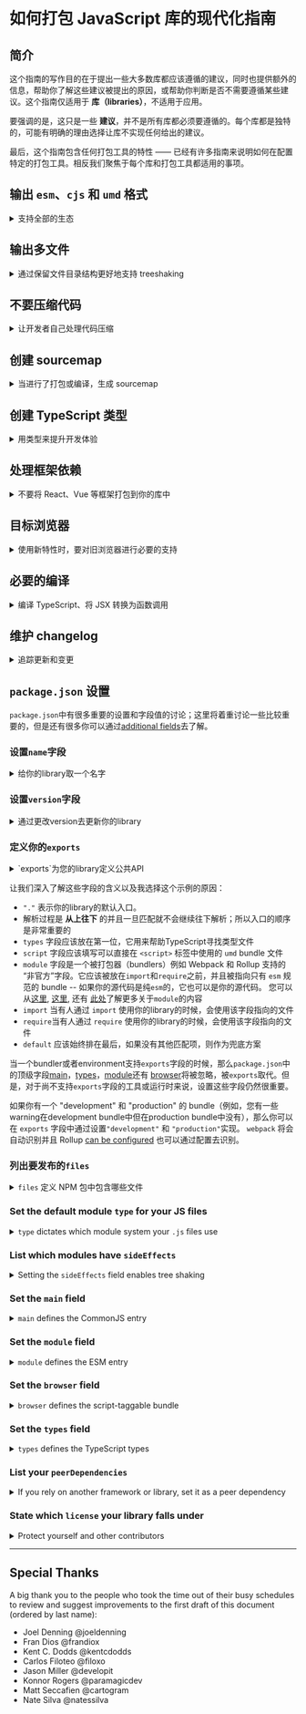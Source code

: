 # 如何打包 JavaScript 库的现代化指南

## 简介

这个指南的写作目的在于提出一些大多数库都应该遵循的建议，同时也提供额外的信息，帮助你了解这些建议被提出的原因，或帮助你判断是否不需要遵循某些建议。这个指南仅适用于 **库（libraries）**，不适用于应用。

要强调的是，这只是一些 **建议**，并不是所有库都必须要遵循的。每个库都是独特的，可能有明确的理由选择让库不实现任何给出的建议。

最后，这个指南包含任何打包工具的特性 —— 已经有许多指南来说明如何在配置特定的打包工具。相反我们聚焦于每个库和打包工具都适用的事项。

## 输出 `esm`、`cjs` 和 `umd` 格式

<details>
<summary>支持全部的生态</summary>

`esm` 是“EcmaScript module”的缩写。

`cjs` 是“CommonJS module”的缩写。

`umd` 是“Universal Module Definition”的缩写，它可以在 `<script>` 标签中执行、被 `CommonJS` 模块加载器加载、被 `AMD` 模块加载器加载。

`esm` 被认为是“未来”，但 `cjs` 仍然在社区和生态系统中占有重要地位。`esm` 对于打包工具来说更容易正确地进行 treeshaking，因此对于库来说，具有这种格式很重要。或许在将来的某一天，你的库只需要输出 `esm`。

你可能已经注意到，`umd` 兼容 CommonJS 模块加载器 —— 是否要同时指定 `cjs` 和 `umd` 完全取决于你。在某些情况下，这没有必要。但有些情况下，最好有一个保持源代码的文件和目录结构的纯 `cjs` 输出，和一个输出到单个文件的 `umd`，这样就可以轻松地将其用于 `<script>` 标签。

Finally, if your library is stateful, be aware that this does open the possibility of your library running into the [dual package hazard](https://nodejs.org/api/packages.html#dual-package-hazard), which can occur in situations where a developer ends up with both a `cjs` and `esm` version of your library in their application. The "dual package hazard" article describes some ways to mitigate this issue, and the `module` condition in [`package.json#exports`](#define-your-exports) can also help prevent this from happening.

</details>

## 输出多文件

<details>
<summary>通过保留文件目录结构更好地支持 treeshaking</summary>

如果你对你的库使用了打包工具或编译工具，对其进行配置保留源文件目录结构。这样可以更容易地标记特定文件具有副作用，这有助于开发者的打包工具进行 threeshaking。更多信息，请参阅这篇文章。

</details>

## 不要压缩代码

<details>
<summary>让开发者自己处理代码压缩</summary>

如果你对你的库使用了打包工具或编译工具，对其进行配置不要进行代码压缩。压缩后的代码难以被开发者的打包工具进行 threeshaking，而且开发者的打包工具将会对你的库进行压缩。更多信息，请参阅这篇文章。

一个例外是，如果你正在创建一个无需打包工具处理，能在直接在浏览器中使用的包（通常，这些包是 `umd` 格式的，但也可以是现代的 `esm` 格式）。在这种情况下，你应该对代码进行压缩，并创建 sourcemap，而且可能期望它是个单文件。

</details>

## 创建 sourcemap

<details>
<summary>当进行了打包或编译，生成 sourcemap</summary>

对源代码进行任何形式的编译，都将导致未来某个抛出的异常位置，无法与源码对应起来。
为了帮助未来的自己，创建 sourcemap，即使编译工作很少。

</details>

## 创建 TypeScript 类型

<details>
<summary>用类型来提升开发体验</summary>

</details>

## 处理框架依赖

<details>
<summary>不要将 React、Vue 等框架打包到你的库中</summary>

当构建的库依赖某个框架（例如 React、Vue 等），或者是作为另一个库的插件，你可能需要将框架配置到“externals”中。这可以使你的库引用这个框架，但不会将其包含在最终的产出中。这会防止产生一些 bug，并减少库的体积。

你应该也需要将框架添加到库的 `package.json` 的 peer dependencies 中，这将帮助开发者发现你依赖某个框架。

</details>

## 目标浏览器

<details>
<summary>使用新特性时，要对旧浏览器进行必要的支持</summary>

这篇 web.dev 上的文章提供了一个很好的案例，并提供了关于指导原则：

* 当使用你的库时，允许开发者支持老版本的浏览器。
* 输出多个产物来支持不同版本的浏览器。

一个例子是，如果你使用 TypeScript，你应该在 `tsconfig.json` 中将 `"target"` 设置为 `ESNext`。

</details>

## 必要的编译

<details>
<summary>编译 TypeScript、将 JSX 转换为函数调用</summary>

如果库的源码是需要进行编译的形式，如 TypeScript、React 或 Vue 组件等，那么你库需要输出的是编译后的代码。

例如：

* 你的 TypeScript 代码应该输出为 JavaScript。
* 你的 React 组件，例如 `<Example />`，应该在输出中使用 `jsx()` 或 `createElement()` 替换 JSX 语法。

</details>

## 维护 changelog

<details>
<summary>追踪更新和变更</summary>

要让开发者能了解到有哪些变更和对他们的影响，至于是通过自动化工具还是通过亲自动手的方式来处理，这无关紧要。理想情况下，库的每次版本变更都应该在 changelog 进行同步更新。

</details>

## `package.json` 设置

`package.json`中有很多重要的设置和字段值的讨论；这里将着重讨论一些比较重要的，但是还有很多你可以通过[additional fields](https://docs.npmjs.com/cli/v8/configuring-npm/package-json)去了解。

### 设置`name`字段

<details>
<summary>给你的library取一个名字</summary>

`name`字段是用来表明你的包在`npm`上的名字，开发者可以通过这个名字去安装并使用你的代码。

怎样给代码库命名是有一些规范限制的，如果你的代码库属于某个组织，你还可以创建一个scope。更多细节可以参考[name docs on npm](https://docs.npmjs.com/cli/v8/configuring-npm/)。

`name`和[version](#设置`version`字段)字段在代码库每次迭代的过程中共同形成一个独一无二的标志。

</details>

### 设置`version`字段

<details>
<summary>通过更改version去更新你的library</summary>

正如[name](#设置`name`字段)部分所说，`name`和`version`共同为您的library在npm上创建一个唯一标识。当您对库中的代码进行更新时，您可以更新`version`字段并发布以允许开发人员获取该新代码。


建议使用[semver](https://semver.org/)版本策略，但要注意的是有些library选择[calver](https://calver.org/)策略或者使用他们自己制定的版本策略。无论您选择使用哪种策略，都应该记录下来，以便开发人员了解您的库的版本控制是如何工作的。

您还应该在[changelog](#维护-changelog)中记录您的更改。

</details>

### 定义你的`exports`

<details>
<summary>`exports`为您的library定义公共API</summary>

`package.json`中的`exports`字段 - 有时被称为"export maps" - 是一个非常有用的补充，尽管它确实增加了一些复杂性。它做的最重要的两件事是：

1. 定义哪些东西可以从你的library中导入，哪些则不可以，以及可导入的内容的名字。如果没有在`exports`中被列出，那么开发者就不可以`import`/`require`它们。换句话说，`exports`的表现像是给你的library用户查看的公共API，帮助定义哪些是外部的哪些是内部的。

2. 允许您根据不同的条件（您可以定义）去选择那个文件是被导入的，例如“文件是被`import`还是被`require`”？开发人员需要的是`development`版本的library还是`production`版本等等。

关于这部分的内容 [NodeJS团队](https://nodejs.org/api/packages.html#package-entry-points) 和 [Webpack团队](https://webpack.js.org/guides/package-exports/) 提供了一些很优秀的文档。在此我们就列出一个涵盖大部分常用场景的例子：

```json
{
  "exports": {
    ".": {
      "types": "index.d.ts",
      "script": "index.umd.js",
      "module": "index.js",
      "import": "index.js",
      "require": "index.cjs",
      "default": "index.js"
    },
    "./package.json": "./package.json"
  }
}
```
</details>


让我们深入了解这些字段的含义以及我选择这个示例的原因：

- `"."` 表示你的library的默认入口。
- 解析过程是 **从上往下** 的并且一旦匹配就不会继续往下解析；所以入口的顺序是非常重要的
- `types` 字段应该放在第一位，它用来帮助TypeScript寻找类型文件
- `script` 字段应该填写可以直接在 `<script>` 标签中使用的 `umd` bundle 文件
- `module` 字段是一个被打包器（bundlers）例如 Webpack 和 Rollup 支持的 “非官方”字段。它应该被放在`import`和`require`之前，并且被指向只有 `esm` 规范的 bundle -- 如果你的源代码是纯`esm`的，它也可以是你的源代码。 您可以从[这里](https://github.com/webpack/webpack/issues/11014#issuecomment-641550630), [这里](https://github.com/webpack/webpack/issues/11014#issuecomment-643256943), 还有 [此处](https://github.com/rollup/plugins/pull/540#issuecomment-692078443)了解更多关于`module`的内容
- `import` 当有人通过 `import` 使用你的library的时候，会使用该字段指向的文件
- `require`当有人通过 `require` 使用你的library的时候，会使用该字段指向的文件
- `default` 应该始终排在最后，如果没有其他匹配项，则作为兜底方案


当一个bundler或者environment支持`exports`字段的时候，那么`package.json`中的顶级字段[main](#set-the-main-field)，[types](#set-the-types-field)，[module](#set-the-module-field)还有 [browser](#set-the-browser-field)将被忽略，被`exports`取代。但是，对于尚不支持`exports`字段的工具或运行时来说，设置这些字段仍然很重要。

如果你有一个 "development" 和 "production" 的 bundle（例如，您有一些warning在development bundle中但在production bundle中没有），那么你可以在 `exports` 字段中通过设置`"development"` 和 `"production"`实现。 `webpack` 将会自动识别并且 Rollup [can be configured](https://github.com/rollup/plugins/tree/master/packages/node-resolve/#exportconditions) 也可以通过配置去识别。

</details>

### 列出要发布的`files`

<details>
<summary><code>files</code> 定义 NPM 包中包含哪些文件</summary>

The [`files`](https://docs.npmjs.com/cli/v8/configuring-npm/package-json#files) field indicates to the `npm` CLI which files and folders to include when you package your library to be put on NPM's package registry.

For example, if you transform your code from TypeScript into JavaScript, you probably don't want to include the TypeScript source code in your NPM package. (Instead, you should include [sourcemaps](#create-sourcemaps))

Files can take an array of strings (and those strings can include glob-like syntax if needed), so generally it will look like:

```json
{
  "files": ["dist"]
}
```

Be aware that the files array doesn't accept a relative specifier; writing `"files": ["./dist"]` will not work as expected.

One great way to verify you have set the files field up correctly is by running [`npm publish --dry-run`](https://docs.npmjs.com/cli/v8/commands/npm-publish#dry-run), which will list off the files that will be included based on this setting.

</details>

### Set the default module `type` for your JS files

<details>
<summary><code>type</code> dictates which module system your <code>.js</code> files use</summary>

With the split the CommonJS and ESM module systems, runtimes and bundlers need a way to determine what type of module system your `.js` files are using. Because CommonJS came first, that is the default - but you can change it by adding `"type": "module"` to your `package.json`, which then means that your `.js` files will be viewed as ESM modules.

Your options are either `"module"` or `"commonjs"`, and it's highly recommended that you set it to one or the other to explicity declare which one you're using.

Note that you can have a mix of module types in the project, through a couple of tricks:

- `.mjs` files will _always_ be ESM modules, even if your `package.json` has `"type": "commonjs"` (or nothing for `type`)
- `.cjs` files will _always_ be CommonJS modules, even if your `package.json` has `"type": "module"`
- You can add additional `package.json` files that are nested inside of folders; runtimes and bundlers look for the _nearest_ `package.json` and will traverse the folder path upwards until they find it. This means you could have two different folders, both using `.js` files, but each with their own `package.json` set to a different `type` to get both a CommonJS- and ESM-based folder.

Refer to the excellent NodeJS documentation [here](https://nodejs.org/docs/latest-v18.x/api/packages.html#determining-module-system) and [here](https://nodejs.org/docs/latest-v18.x/api/packages.html#packagejson-and-file-extensions) for more information.

</details>

### List which modules have `sideEffects`

<details>
<summary>Setting the <code>sideEffects</code> field enables tree shaking </summary>

Much a like creating a [pure function](https://en.wikipedia.org/wiki/Pure_function) can bring benefits, creating a "pure module" enables certain benefits as well; bundlers can do a much better job of tree shaking your library.

The way to communicate to bundlers which of your modules are "pure" or not is by setting the `sideEffects` field in `package.json` - without this field, bundlers have to assume that **all** of your modules are impure.

`sideEffects` can either be set to `false` to indicate that none of your modules have side effects, or an array of strings to list which files have side effects. For example:

```jsonc
{
  // all modules are "pure"
  "sideEffects": false
}
```

or

```jsonc
{
  // all modules are "pure" except "module.js"
  "sideEffects": ["module.js"]
}
```

So, what make a module "inpure?" Some examples are modifying a global variable, sending an API request, or importing CSS, without the developer doing anything to invoke that action. For example:

```js
// a module with side effects

export const myVar = "hello";

window.example = "testing";
```

By importing `myVar`, your module sets `window.example` automatically! For example:

```js
import { myVar } from "library";

console.log(window.example);
// logs "testing"
```

In some cases, like polyfills, that behavior is intentional. However, if we wanted to make this module "pure", we could move the assignment to `window.example` into a function. For example:

```js
// a "pure module"

export const myVar = "hello";

export function setExample() {
  window.example = "testing";
}
```

This is now a "pure module." Also note the difference in how things look on the developer's side of things:

```js
import { myVar, setExample } from "library";

console.log(window.example);
// logs "undefined"

setExample();

console.log(window.example);
// logs "testing"
```

Refer to [this article](https://webpack.js.org/guides/tree-shaking/#mark-the-file-as-side-effect-free) for more details.

</details>

### Set the `main` field

<details>
<summary><code>main</code> defines the CommonJS entry </summary>

`main` is a fallback for bundlers or runtimes that don't yet understand [`package.json#exports`](#define-your-exports); if a bundler/environment does understand package exports, then `main` is not used.

`main` should point to a CommonJS-compatible bundle; it should probably match the same file as your package export's `require` field.

</details>

### Set the `module` field

<details>
<summary><code>module</code> defines the ESM entry</summary>

`module` is a fallback for bundlers or runtimes that don't yet understand [`package.json#exports`](#define-your-exports); if a bundler/environment does understand package exports, then `module` is not used.

`module` should point to a ESM-compatible bundle; it should probably match the same file as your package export's `module` and/or `import` field.

</details>

### Set the `browser` field

<details>
<summary><code>browser</code> defines the script-taggable bundle </summary>

`browser` is a fallback for bundlers or runtimes that don't yet understand [`package.json#exports`](#define-your-exports); if a bundler/environment does understand package exports, then `browser` is not used.

`browser` should point to the `umd` bundle; it should probably match the same file as your package export's `script` field.

</details>

### Set the `types` field

<details>
<summary><code>types</code> defines the TypeScript types </summary>

`types` is a fallback for bundlers or runtimes that don't yet understand [`package.json#exports`](#define-your-exports); if a bundler/environment does understand package exports, then `types` is not used.

`types` should point to your TypeScript entry file, such as `index.d.ts`; it should probably match the same file as your package export's `types` field.

</details>

### List your `peerDependencies`

<details>
<summary>If you rely on another framework or library, set it as a peer dependency</summary>

You should [externalize any frameworks](#externalize-frameworks) you rely on. However, in doing so, your library will only work if the developer installs the framework you need on their own. One way to help them know that they need to install the framework is by setting `peerDependencies` - for example, if you were building a React library, it would potentially look like this:

```json
{
  "peerDependencies": {
    "react": "^18.2.0",
    "react-dom": "^18.2.0"
  }
}
```

Refer to [this article](https://nodejs.org/en/blog/npm/peer-dependencies/) for more details.

You should also document your reliance on these dependencies; for example, `npm v3-v6` does not install peer dependencies, while `npm v7+` will automatically install peer dependencies.

</details>

### State which `license` your library falls under

<details>
<summary>Protect yourself and other contributors</summary>

> An open source license protects contributors and users. Businesses and savvy developers won’t touch a project without this protection.

That quote comes from [Choose a License](https://choosealicense.com/), which is also a great resource for deciding which license is right for your project.

Once you have decided on a license, the [npm Docs for the license](https://docs.npmjs.com/cli/v8/configuring-npm/package-json#license) describe the format that the license field takes. An example:

```json
{
  "license": "MIT"
}
```

Additionally, you can create a `LICENSE.txt` file in the root of your project and copy the license text there.

</details>

---

## Special Thanks

A big thank you to the people who took the time out of their busy schedules to review and suggest improvements to the first draft of this document (ordered by last name):

- Joel Denning @joeldenning
- Fran Dios @frandiox
- Kent C. Dodds @kentcdodds
- Carlos Filoteo @filoxo
- Jason Miller @developit
- Konnor Rogers @paramagicdev
- Matt Seccafien @cartogram
- Nate Silva @natessilva
